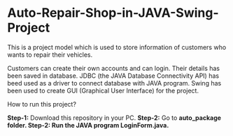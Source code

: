 # Auto-Repair-Shop-in-JAVA-Swing-Project
This is a project model which is used to store information of customers who wants to repair their vehicles.

Customers can create their own accounts and can login. Their details has been saved in database. JDBC (the JAVA Database Connectivity API) has beed used as a driver to connect database with JAVA program. Swing has been used to create GUI (Graphical User Interface) for the project.

How to run this project?

<B>Step-1:</B> Download this repository in your PC.
<B>Step-2:</B> Go to <B>auto_package<B> folder.
<B>Step-2:</B> Run the JAVA program <B>LoginForm.java<B>.

